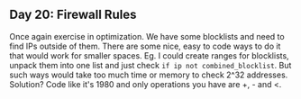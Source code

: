 ## Day 20: Firewall Rules

Once again exercise in optimization. We have some blocklists and need to find IPs
outside of them. There are some nice, easy to code ways to do it that would work
for smaller spaces. Eg. I could create ranges for blocklists, unpack them into
one list and just check `if ip not combined_blocklist`. But such ways would
take too much time or memory to check 2^32 addresses. Solution? Code like it's
1980 and only operations you have are +, - and <.


